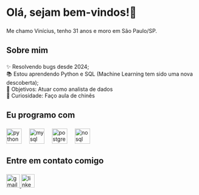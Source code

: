 <h1 align="left">Olá, sejam bem-vindos!👋</h1>

###

<p align="left">Me chamo Vinícius, tenho 31 anos e moro em São Paulo/SP.</p>

###

<h2 align="left">Sobre mim</h2>

###

<p align="left">✨ Resolvendo bugs desde 2024;<br>📚 Estou aprendendo Python e SQL (Machine Learning tem sido uma nova descoberta);<br>🎯 Objetivos: Atuar como analista de dados<br>🎲 Curiosidade: Faço aula de chinês</p>

###

<h2 align="left">Eu programo com</h2>

###

<div align="left">
  <!-- Python -->
  <img src="https://cdn.jsdelivr.net/gh/devicons/devicon/icons/python/python-original.svg" height="40" alt="python logo"/>
  <img width="12" />

  <!-- MySQL -->
  <img src="https://cdn.jsdelivr.net/gh/devicons/devicon/icons/mysql/mysql-original.svg" height="40" alt="mysql logo"/>
  <img width="12" />

  <!-- PostgreSQL -->
  <img src="https://cdn.jsdelivr.net/gh/devicons/devicon/icons/postgresql/postgresql-original.svg" height="40" alt="postgresql logo"/>
  <img width="12" />

  <!-- NoSQL -->
  <img src="https://cdn.jsdelivr.net/gh/devicons/devicon/icons/mongodb/mongodb-original.svg" height="40" alt="nosql logo"/>
  <img width="12" />
</div>

###

<h2 align="left">Entre em contato comigo</h2>

###

<div align="left">
  <!-- Gmail -->
  <a href="mailto:marques.viniciuscosta@gmail.com" target="_blank">
    <img src="https://img.shields.io/static/v1?message=Gmail&logo=gmail&label=&color=D14836&logoColor=white&labelColor=&style=for-the-badge" height="35" alt="gmail logo" />
  </a>
  
  <!-- LinkedIn -->
  <a href="https://www.linkedin.com/in/marques-vinicius/" target="_blank">
    <img src="https://img.shields.io/static/v1?message=LinkedIn&logo=linkedin&label=&color=0077B5&logoColor=white&labelColor=&style=for-the-badge" height="35" alt="linkedin logo" />
  </a>
</div>
